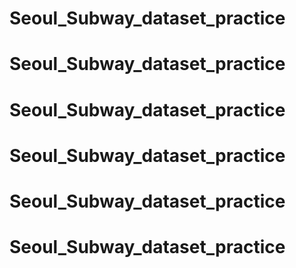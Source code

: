 # Seoul_Subway_dataset_practice
# Seoul_Subway_dataset_practice
# Seoul_Subway_dataset_practice
# Seoul_Subway_dataset_practice
# Seoul_Subway_dataset_practice
# Seoul_Subway_dataset_practice
